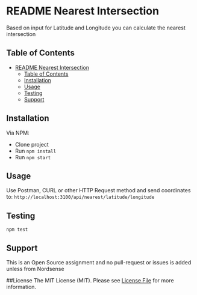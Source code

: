 # README Nearest Intersection

Based on input for Latitude and Longitude you can calculate the nearest intersection

## Table of Contents

- [README Nearest Intersection](#readme-nearest-intersection)
  - [Table of Contents](#table-of-contents)
  - [Installation](#installation)
  - [Usage](#usage)
  - [Testing](#testing)
  - [Support](#support)

## Installation

Via NPM:

- Clone project
- Run `npm install`
- Run `npm start`

## Usage

Use Postman, CURL or other HTTP Request method and send coordinates to:
`http://localhost:3100/api/nearest/latitude/longitude`

## Testing
`npm test`

## Support

This is an Open Source assignment and no pull-request or issues is added unless from Nordsense

##License
The MIT License (MIT). Please see [License File](LICENSE) for more information.
